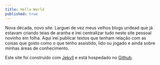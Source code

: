 ```yaml
---
title: Hello World
published: true
---
```


Nova década, novo site. Larguei de vez meus velhos blogs undead que já estavam criando teias de aranha e irei centralizar tudo neste site pessoal novinho em folha. Aqui irei publicar textos que tenham relação com as coisas que gosto como o que tenho assistido, lido ou jogado e ainda sobre minhas áreas de conhecimento.

Este site foi construído com [Jekyll](https://jekyllrb.com) e está hospedado no [Github](https://github.com).
